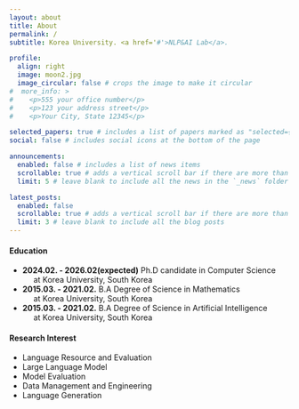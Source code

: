 ```yaml
---
layout: about
title: About
permalink: /
subtitle: Korea University. <a href='#'>NLP&AI Lab</a>. 

profile:
  align: right
  image: moon2.jpg
  image_circular: false # crops the image to make it circular
#  more_info: >
#    <p>555 your office number</p>
#    <p>123 your address street</p>
#    <p>Your City, State 12345</p>

selected_papers: true # includes a list of papers marked as "selected={true}"
social: false # includes social icons at the bottom of the page

announcements:
  enabled: false # includes a list of news items
  scrollable: true # adds a vertical scroll bar if there are more than 3 news items
  limit: 5 # leave blank to include all the news in the `_news` folder

latest_posts:
  enabled: false
  scrollable: true # adds a vertical scroll bar if there are more than 3 new posts items
  limit: 3 # leave blank to include all the blog posts
---
```


[//]: # (Write your biography here. Tell the world about yourself. Link to your favorite [subreddit]&#40;http://reddit.com&#41;. You can put a picture in, too. The code is already in, just name your picture `prof_pic.jpg` and put it in the `img/` folder.)

[//]: # ()
[//]: # (Put your address / P.O. box / other info right below your picture. You can also disable any of these elements by editing `profile` property of the YAML header of your `_pages/about.md`. Edit `_bibliography/papers.bib` and Jekyll will render your [publications page]&#40;/al-folio/publications/&#41; automatically.)

[//]: # ()
[//]: # (Link to your social media connections, too. This theme is set up to use [Font Awesome icons]&#40;https://fontawesome.com/&#41; and [Academicons]&#40;https://jpswalsh.github.io/academicons/&#41;, like the ones below. Add your Facebook, Twitter, LinkedIn, Google Scholar, or just disable all of them.)

#### **Education**
- **2024.02. - 2026.02(expected)** Ph.D candidate in Computer Science <br>
  &nbsp;&nbsp;&nbsp;&nbsp; at Korea University, South Korea
- **2015.03. - 2021.02.** B.A Degree of Science in Mathematics  <br>
  &nbsp;&nbsp;&nbsp;&nbsp; at Korea University, South Korea
- **2015.03. - 2021.02.** B.A Degree of Science in Artificial Intelligence <br>
  &nbsp;&nbsp;&nbsp;&nbsp; at Korea University, South Korea

#### **Research Interest**
- Language Resource and Evaluation
- Large Language Model
- Model Evaluation
- Data Management and Engineering
- Language Generation
